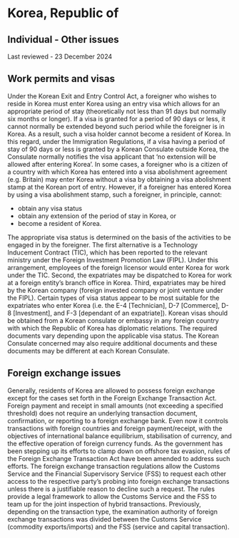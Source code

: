 # Korea, Republic of
## Individual - Other issues
Last reviewed - 23 December 2024
## Work permits and visas
Under the Korean Exit and Entry Control Act, a foreigner who wishes to reside in Korea must enter Korea using an entry visa which allows for an appropriate period of stay (theoretically not less than 91 days but normally six months or longer). If a visa is granted for a period of 90 days or less, it cannot normally be extended beyond such period while the foreigner is in Korea. As a result, such a visa holder cannot become a resident of Korea. In this regard, under the Immigration Regulations, if a visa having a period of stay of 90 days or less is granted by a Korean Consulate outside Korea, the Consulate normally notifies the visa applicant that ‘no extension will be allowed after entering Korea’.
In some cases, a foreigner who is a citizen of a country with which Korea has entered into a visa abolishment agreement (e.g. Britain) may enter Korea without a visa by obtaining a visa abolishment stamp at the Korean port of entry. However, if a foreigner has entered Korea by using a visa abolishment stamp, such a foreigner, in principle, cannot:
  * obtain any visa status
  * obtain any extension of the period of stay in Korea, or
  * become a resident of Korea.


The appropriate visa status is determined on the basis of the activities to be engaged in by the foreigner.
The first alternative is a Technology Inducement Contract (TIC), which has been reported to the relevant ministry under the Foreign Investment Promotion Law (FIPL). Under this arrangement, employees of the foreign licensor would enter Korea for work under the TIC. Second, the expatriates may be dispatched to Korea for work at a foreign entity’s branch office in Korea. Third, expatriates may be hired by the Korean company (foreign invested company or joint venture under the FIPL). Certain types of visa status appear to be most suitable for the expatriates who enter Korea (i.e. the E-4 [Technician], D-7 [Commerce], D-8 [Investment], and F-3 [dependant of an expatriate]). 
Korean visas should be obtained from a Korean consulate or embassy in any foreign country with which the Republic of Korea has diplomatic relations. The required documents vary depending upon the applicable visa status. The Korean Consulate concerned may also require additional documents and these documents may be different at each Korean Consulate.
## Foreign exchange issues
Generally, residents of Korea are allowed to possess foreign exchange except for the cases set forth in the Foreign Exchange Transaction Act. Foreign payment and receipt in small amounts (not exceeding a specified threshold) does not require an underlying transaction document, confirmation, or reporting to a foreign exchange bank. Even now it controls transactions with foreign countries and foreign payment/receipt, with the objectives of international balance equilibrium, stabilisation of currency, and the effective operation of foreign currency funds. 
As the government has been stepping up its efforts to clamp down on offshore tax evasion, rules of the Foreign Exchange Transaction Act have been amended to address such efforts. The foreign exchange transaction regulations allow the Customs Service and the Financial Supervisory Service (FSS) to request each other access to the respective party’s probing into foreign exchange transactions unless there is a justifiable reason to decline such a request. The rules provide a legal framework to allow the Customs Service and the FSS to team up for the joint inspection of hybrid transactions. Previously, depending on the transaction type, the examination authority of foreign exchange transactions was divided between the Customs Service (commodity exports/imports) and the FSS (service and capital transaction).
